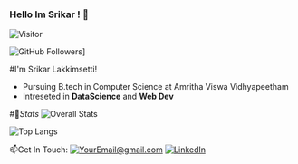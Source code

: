 ### Hello Im Srikar ! 👋

![Visitor](https://visitor-badge.laobi.icu/badge?page_id=Slakkimsetty.Slakkimsetty)

![GitHub Followers](https://img.shields.io/github/followers/Slakkimsetty.svg?style=social&label=Follow&maxAge=2592000)]

#I'm Srikar Lakkimsetti!
- Pursuing B.tech in Computer Science at Amritha Viswa Vidhyapeetham
- Intreseted in **DataScience** and **Web Dev**

#👀*Stats*
![Overall Stats](https://github-readme-stats.vercel.app/api?username=Slakkimsetty&count_private=true&show_icons=true&hide=contribs)

![Top Langs](https://github-readme-stats.vercel.app/api/top-langs/?username=Slakkimsetty&layout=compact)


📫Get In Touch:
<a href="mailto:srikar.lakkimsetti25@gmail.com">![YourEmail@gmail.com](https://img.shields.io/badge/Gmail-D14836?style=for-the-badge&logo=gmail&logoColor=white)</a>
<a href="<www.linkedin.com/in/srikar-lakkimsetti>">![LinkedIn](https://img.shields.io/badge/LinkedIn-0077B5?style=for-the-badge&logo=linkedin&logoColor=white)</a>
